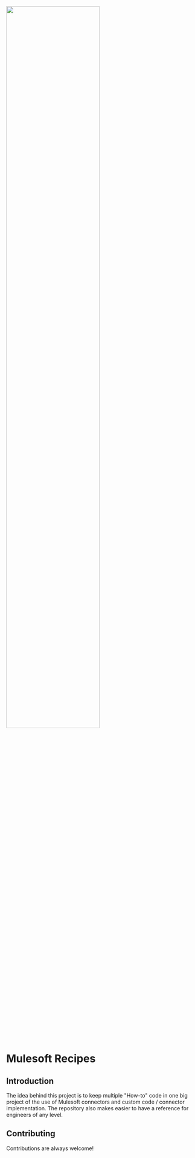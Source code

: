 <img src="https://user-images.githubusercontent.com/1028534/159812239-2614b320-f99e-4d74-82a8-70db9ba1a238.png" width="70%">


# Mulesoft Recipes



## Introduction

The idea behind this project is to keep multiple "How-to" code in one big project of the use
of Mulesoft connectors and custom code / connector implementation. The repository also makes easier to
have a reference for engineers of any level.


## Contributing

Contributions are always welcome!
